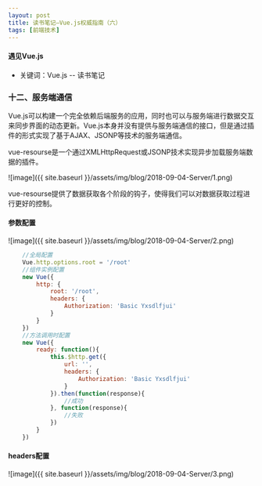 ```yaml
---
layout: post
title: 读书笔记—Vue.js权威指南（六）
tags: [前端技术]
---
```

#### 遇见Vue.js

* 关键词：Vue.js -- 读书笔记

### 十二、服务端通信

Vue.js可以构建一个完全依赖后端服务的应用，同时也可以与服务端进行数据交互来同步界面的动态更新。Vue.js本身并没有提供与服务端通信的接口，但是通过插件的形式实现了基于AJAX、JSONP等技术的服务端通信。

vue-resourse是一个通过XMLHttpRequest或JSONP技术实现异步加载服务端数据的插件。

![image]({{ site.baseurl }}/assets/img/blog/2018-09-04-Server/1.png)

vue-resourse提供了数据获取各个阶段的钩子，使得我们可以对数据获取过程进行更好的控制。

#### 参数配置

![image]({{ site.baseurl }}/assets/img/blog/2018-09-04-Server/2.png)

```javascript
    //全局配置
    Vue.http.options.root = '/root'
    //组件实例配置
    new Vue({
        http: {
            root: '/root',
            headers: {
                Authorization: 'Basic Yxsdlfjui'
            }
        }
    })
    //方法调用时配置
    new Vue({
        ready: function(){
            this.$http.get({
                url: '',
                headers: {
                    Authorization: 'Basic Yxsdlfjui'
                }
            }).then(function(response){
                //成功
            }, function(response){
                //失败
            })
        }
    })
```

#### headers配置

![image]({{ site.baseurl }}/assets/img/blog/2018-09-04-Server/3.png)













































